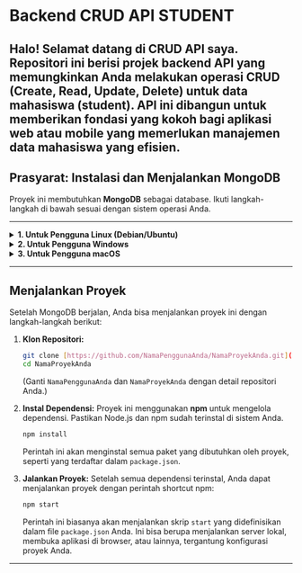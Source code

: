 # Backend CRUD API STUDENT

## Halo! Selamat datang di CRUD API saya. Repositori ini berisi **projek backend API yang memungkinkan Anda melakukan operasi CRUD (Create, Read, Update, Delete) untuk data mahasiswa (student). API ini dibangun untuk memberikan fondasi yang kokoh bagi aplikasi web atau mobile yang memerlukan manajemen data mahasiswa yang efisien.**

## Prasyarat: Instalasi dan Menjalankan MongoDB

Proyek ini membutuhkan **MongoDB** sebagai database. Ikuti langkah-langkah di bawah sesuai dengan sistem operasi Anda.

---

<details>
<summary><b>1. Untuk Pengguna Linux (Debian/Ubuntu)</b></summary>

1.  **Impor Kunci GPG Publik MongoDB:**
    ```bash
    curl -fsSL [https://www.mongodb.org/static/pgp/server-7.0.asc](https://www.mongodb.org/static/pgp/server-7.0.asc) | \
       sudo gpg --dearmor -o /etc/apt/keyrings/mongodb-org-7.0.gpg
    ```
2.  **Buat File Daftar Sumber List:**
    ```bash
    echo "deb [ arch=amd64,arm64 signed-by=/etc/apt/keyrings/mongodb-org-7.0.gpg ] [https://repo.mongodb.org/apt/ubuntu](https://repo.mongodb.org/apt/ubuntu) $(lsb_release -cs)/mongodb-org/7.0 multiverse" | sudo tee /etc/apt/sources.list.d/mongodb-org-7.0.list
    ```
3.  **Perbarui Daftar Paket Lokal Anda:**
    ```bash
    sudo apt update
    ```
4.  **Instal Paket MongoDB:**
    ```bash
    sudo apt install -y mongodb-org
    ```
5.  **Mulai MongoDB:**
    ```bash
    sudo systemctl start mongod
    ```
6.  **Pastikan MongoDB Berjalan Saat Boot (Opsional):**
`bash
    sudo systemctl enable mongod
    `
</details>

<details>
<summary><b>2. Untuk Pengguna Windows</b></summary>

1.  **Unduh MongoDB Community Server:**
    Kunjungi [situs unduh resmi MongoDB](https://www.mongodb.com/try/download/community) dan unduh versi Community Server yang sesuai untuk Windows (MSI installer).
2.  **Jalankan Installer:**
    Buka file `.msi` yang telah diunduh dan ikuti instruksi instalasi. Pilih **"Complete"** untuk instalasi standar. Anda dapat memilih untuk menginstal MongoDB Compass jika Anda menginginkannya.
3.  **Verifikasi Instalasi:**
    Setelah instalasi selesai, buka **Command Prompt** atau **PowerShell** dan ketik:
    ```bash
    mongod --version
    ```
    Jika berhasil, Anda akan melihat informasi versi MongoDB.
4.  **Menjalankan MongoDB:**
MongoDB biasanya akan terinstal sebagai layanan Windows dan akan berjalan secara otomatis. Jika tidak, Anda dapat menjalankannya secara manual dari Command Prompt:
`bash
    "C:\Program Files\MongoDB\Server\[Versi_MongoDB]\bin\mongod.exe" --dbpath "C:\data\db"
    `
(Ganti `[Versi_MongoDB]` dengan versi MongoDB yang Anda instal, contoh: `7.0`. Anda mungkin perlu membuat folder `C:\data\db` secara manual jika belum ada.)
</details>

<details>
<summary><b>3. Untuk Pengguna macOS</b></summary>

1.  **Instal Homebrew (Jika Belum Ada):**
    Jika Anda belum memiliki Homebrew, buka **Terminal** dan jalankan perintah ini:
    ```bash
    /bin/bash -c "$(curl -fsSL [https://raw.githubusercontent.com/Homebrew/install/HEAD/install.sh](https://raw.githubusercontent.com/Homebrew/install/HEAD/install.sh))"
    ```
2.  **Instal MongoDB Menggunakan Homebrew:**
    ```bash
    brew tap mongodb/brew
    brew install mongodb-community@7.0
    ```
3.  **Jalankan MongoDB:**
    ```bash
    brew services start mongodb-community@7.0
    ```
4.  **Verifikasi MongoDB Berjalan:**
`bash
    mongosh --eval 'db.runCommand({ connectionStatus: 1 })'
    `
Output akan menunjukkan status koneksi.
</details>

---

## Menjalankan Proyek

Setelah MongoDB berjalan, Anda bisa menjalankan proyek ini dengan langkah-langkah berikut:

1.  **Klon Repositori:**

    ```bash
    git clone [https://github.com/NamaPenggunaAnda/NamaProyekAnda.git](https://github.com/NamaPenggunaAnda/NamaProyekAnda.git)
    cd NamaProyekAnda
    ```

    (Ganti `NamaPenggunaAnda` dan `NamaProyekAnda` dengan detail repositori Anda.)

2.  **Instal Dependensi:**
    Proyek ini menggunakan **npm** untuk mengelola dependensi. Pastikan Node.js dan npm sudah terinstal di sistem Anda.

    ```bash
    npm install
    ```

    Perintah ini akan menginstal semua paket yang dibutuhkan oleh proyek, seperti yang terdaftar dalam `package.json`.

3.  **Jalankan Proyek:**
    Setelah semua dependensi terinstal, Anda dapat menjalankan proyek dengan perintah shortcut npm:
    ```bash
    npm start
    ```
    Perintah ini biasanya akan menjalankan skrip `start` yang didefinisikan dalam file `package.json` Anda. Ini bisa berupa menjalankan server lokal, membuka aplikasi di browser, atau lainnya, tergantung konfigurasi proyek Anda.

---
